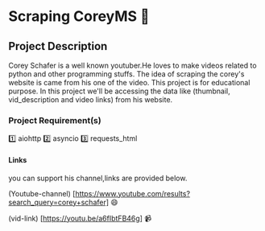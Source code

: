 # Scraping CoreyMS 🔪

## Project Description

Corey Schafer is a well known youtuber.He loves to make  videos related to python and other programming stuffs. The idea of scraping the corey's website is came from his one of the video.
This project is for educational purpose. In this project we'll be accessing the data like (thumbnail, vid_description and video links) from his website.


### Project Requirement(s)

1️⃣ aiohttp
2️⃣ asyncio
3️⃣ requests_html

#### Links
you can support his channel,links are provided below.

(Youtube-channel) [https://www.youtube.com/results?search_query=corey+schafer] 😄

(vid-link) [https://youtu.be/a6fIbtFB46g] 📹

